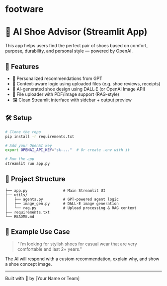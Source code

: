 # footware 
# 👟 AI Shoe Advisor (Streamlit App)

This app helps users find the perfect pair of shoes based on comfort, purpose, durability, and personal style — powered by OpenAI.

## 🚀 Features
- 🎯 Personalized recommendations from GPT
- 🧠 Context-aware logic using uploaded files (e.g. shoe reviews, receipts)
- 🎨 AI-generated shoe design using DALL·E (or OpenAI Image API)
- 📂 File uploader with PDF/image support (RAG-style)
- 🖼️ Clean Streamlit interface with sidebar + output preview

## 🛠️ Setup
```bash
# Clone the repo
pip install -r requirements.txt

# Add your OpenAI key
export OPENAI_API_KEY="sk-..."  # Or create .env with it

# Run the app
streamlit run app.py
```

## 📁 Project Structure
```
├── app.py                # Main Streamlit UI
├── utils/
│   ├── agents.py         # GPT-powered agent logic
│   ├── image_gen.py      # DALL·E image generation
│   └── rag.py            # Upload processing & RAG context
├── requirements.txt
└── README.md
```

## 📌 Example Use Case
> "I'm looking for stylish shoes for casual wear that are very comfortable and last 2+ years."

The AI will respond with a custom recommendation, explain why, and show a shoe concept image.

---

Built with 💬 by [Your Name or Team]
